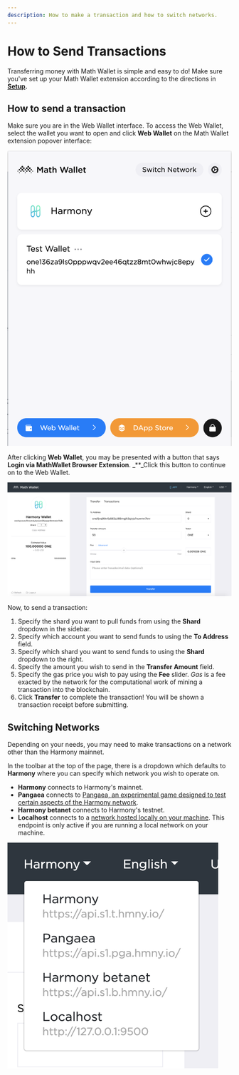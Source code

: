 ```yaml
---
description: How to make a transaction and how to switch networks.
---
```


# How to Send Transactions

Transferring money with Math Wallet is simple and easy to do! Make sure you've set up your Math Wallet extension according to the directions in [**Setup**](setup.md)**.**

## How to send a transaction

Make sure you are in the Web Wallet interface. To access the Web Wallet, select the wallet you want to open and click **Web Wallet** on the Math Wallet extension popover interface:

![Clicking &quot;Web Wallet&quot; opens &quot;Test Wallet&quot; in a new tab](../../../../.gitbook/assets/screen-shot-2019-09-18-at-2.33.41-pm.png)

After clicking **Web Wallet**, you may be presented with a button that says **Login via MathWallet Browser Extension**. \_\*\*\_Click this button to continue on to the Web Wallet.

![Example of a cross-shard transaction from Shard 1 to Shard 0](../../../../.gitbook/assets/screen-shot-2019-09-17-at-5.07.06-pm-1.png)

Now, to send a transaction:

1. Specify the shard you want to pull funds from using the **Shard** dropdown in the sidebar.
2. Specify which account you want to send funds to using the **To Address** field.
3. Specify which shard you want to send funds to using the **Shard** dropdown to the right.
4. Specify the amount you wish to send in the **Transfer Amount** field.
5. Specify the gas price you wish to pay using the **Fee** slider. _Gas_ is a fee exacted by the network for the computational work of mining a transaction into the blockchain.
6. Click **Transfer** to complete the transaction! You will be shown a transaction receipt before submitting.

## Switching Networks

Depending on your needs, you may need to make transactions on a network other than the Harmony mainnet.

In the toolbar at the top of the page, there is a dropdown which defaults to **Harmony** where you can specify which network you wish to operate on.

* **Harmony** connects to Harmony's mainnet.
* **Pangaea** connects to [Pangaea, an experimental game designed to test certain aspects of the Harmony network](https://docs.harmony.one/pangaea/).
* **Harmony betanet** connects to Harmony's testnet.
* **Localhost** connects to a [network hosted locally on your machine](https://github.com/harmony-one/harmony/). This endpoint is only active if you are running a local network on your machine.

![](../../../../.gitbook/assets/screen-shot-2019-09-18-at-10.45.00-am.png)

